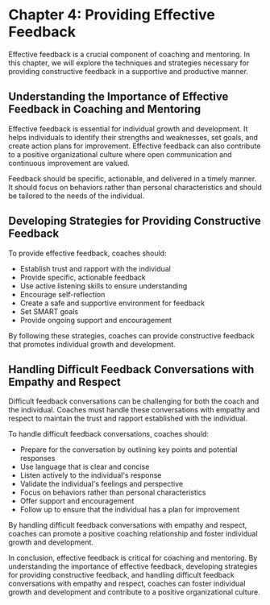 Chapter 4: Providing Effective Feedback
=======================================

Effective feedback is a crucial component of coaching and mentoring. In this chapter, we will explore the techniques and strategies necessary for providing constructive feedback in a supportive and productive manner.

Understanding the Importance of Effective Feedback in Coaching and Mentoring
----------------------------------------------------------------------------

Effective feedback is essential for individual growth and development. It helps individuals to identify their strengths and weaknesses, set goals, and create action plans for improvement. Effective feedback can also contribute to a positive organizational culture where open communication and continuous improvement are valued.

Feedback should be specific, actionable, and delivered in a timely manner. It should focus on behaviors rather than personal characteristics and should be tailored to the needs of the individual.

Developing Strategies for Providing Constructive Feedback
---------------------------------------------------------

To provide effective feedback, coaches should:

* Establish trust and rapport with the individual
* Provide specific, actionable feedback
* Use active listening skills to ensure understanding
* Encourage self-reflection
* Create a safe and supportive environment for feedback
* Set SMART goals
* Provide ongoing support and encouragement

By following these strategies, coaches can provide constructive feedback that promotes individual growth and development.

Handling Difficult Feedback Conversations with Empathy and Respect
------------------------------------------------------------------

Difficult feedback conversations can be challenging for both the coach and the individual. Coaches must handle these conversations with empathy and respect to maintain the trust and rapport established with the individual.

To handle difficult feedback conversations, coaches should:

* Prepare for the conversation by outlining key points and potential responses
* Use language that is clear and concise
* Listen actively to the individual's response
* Validate the individual's feelings and perspective
* Focus on behaviors rather than personal characteristics
* Offer support and encouragement
* Follow up to ensure that the individual has a plan for improvement

By handling difficult feedback conversations with empathy and respect, coaches can promote a positive coaching relationship and foster individual growth and development.

In conclusion, effective feedback is critical for coaching and mentoring. By understanding the importance of effective feedback, developing strategies for providing constructive feedback, and handling difficult feedback conversations with empathy and respect, coaches can foster individual growth and development and contribute to a positive organizational culture.
